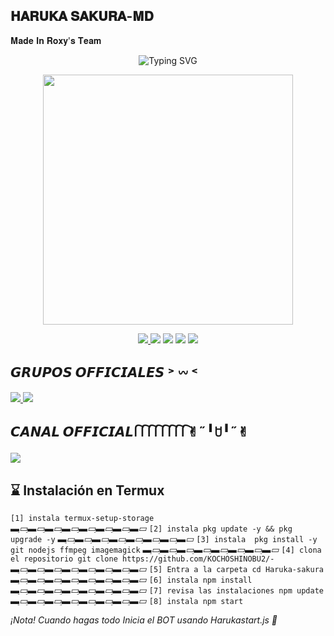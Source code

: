 ## 𝐇𝐀𝐑𝐔𝐊𝐀 𝐒𝐀𝐊𝐔𝐑𝐀-𝐌𝐃 
𝐌𝐚𝐝𝐞 𝐈𝐧 𝐑𝐨𝐱𝐲'𝐬 𝐓𝐞𝐚𝐦

<p align="center">
<img src="https://readme-typing-svg.herokuapp.com?font=Fira+Code&pause=1500&color=8A8A8A&center=true&vCenter=true&width=435&lines=𝐇𝐚𝐫𝐮𝐤𝐚+𝐒𝐚𝐤𝐮𝐫𝐚+❒;©𝐏𝐨𝐰𝐞𝐫+𝐁𝐲+𝐀𝐥𝐞𝐱𝐚.𝐱𝐲𝐳+✿;𝐁𝐨𝐭+𝐞𝐧+𝐀𝐜𝐭𝐮𝐚𝐥𝐢𝐳𝐚𝐜𝐢𝐨𝐧+🌸;𝐀𝐩𝐨𝐲𝐚+𝐝𝐚𝐧𝐝𝐨+𝐮𝐧𝐚+𝐞𝐬𝐭𝐫𝐞𝐥𝐥𝐢𝐭𝐚+⭐" alt="Typing SVG" />
</p>

<p align="center">
<img src="https://i.postimg.cc/Kz6JbPn5/Airbrush-Image-Enhancer-1760837360082.jpg" width="400px" />
</p>

<p align="center">
<a href="https://github.com/KOCHOSHINOBU2">
<img src="https://img.shields.io/badge/Autor-Alexa.xyz-8A8A8A?style=for-the-badge&logo=github&logoColor=white" />
</a>
<img src="https://img.shields.io/badge/JavaScript-Verificado-8A8A8A?style=for-the-badge&logo=javascript&logoColor=white" />
<img src="https://img.shields.io/badge/Node.js-Actualizado-8A8A8A?style=for-the-badge&logo=node.js&logoColor=white" />
<img src="https://img.shields.io/badge/Ruby-Verificado-8A8A8A?style=for-the-badge&logo=ruby&logoColor=white" />
<img src="https://img.shields.io/badge/Java-Expert-8A8A8A?style=for-the-badge&logo=java&logoColor=white" />
</p>

## 𝙂𝙍𝙐𝙋𝙊𝙎 𝙊𝙁𝙁𝙄𝘾𝙄𝘼𝙇𝙀𝙎 ˃ 𖥦 ˂
<a href="https://chat.whatsapp.com/HIOAhMxbxg6Hnp5gHkY0pT">
<img src="https://img.shields.io/badge/Grupo_1-WhatsApp-8A8A8A?style=for-the-badge&logo=whatsapp&logoColor=white" />
</a>
<a href="https://chat.whatsapp.com/JI6zZ6hd8VA3xQwOdslcv9">
<img src="https://img.shields.io/badge/Grupo_2-WhatsApp-8A8A8A?style=for-the-badge&logo=whatsapp&logoColor=white" />
</a>

## 𝘾𝘼𝙉𝘼𝙇 𝙊𝙁𝙁𝙄𝘾𝙄𝘼𝙇 𑂱 𑂱 𑂱 𑂱 𑂱 𑂱      𑂱 𑂱✌︎˶╹ꇴ╹˶✌︎
<a href="https://whatsapp.com/channel/0029VbBWiQnDjiOZI4PeC20s">
<img src="https://img.shields.io/badge/Canal-WhatsApp-8A8A8A?style=for-the-badge&logo=whatsapp&logoColor=white" />
</a>

## ⌛ Instalación en Termux

`[1] instala
termux-setup-storage`  
*▬ֵ▭▬ֵ▭▬ֵ▭▬ֵ▭▬ֵ▭▬ֵ▭▬ֵ▭▬ֵ▭*
`[2] instala
pkg update -y && pkg upgrade -y`
*▬ֵ▭▬ֵ▭▬ֵ▭▬ֵ▭▬ֵ▭▬ֵ▭▬ֵ▭▬ֵ▭*
`[3] instala 
pkg install -y git nodejs ffmpeg imagemagick` 
*▬ֵ▭▬ֵ▭▬ֵ▭▬ֵ▭▬ֵ▭▬ֵ▭▬ֵ▭▬ֵ▭*
`[4] clona el repositorio
git clone https://github.com/KOCHOSHINOBU2/-`  
*▬ֵ▭▬ֵ▭▬ֵ▭▬ֵ▭▬ֵ▭▬ֵ▭▬ֵ▭▬ֵ▭*
`[5] Entra a la carpeta
cd Haruka-sakura` 
*▬ֵ▭▬ֵ▭▬ֵ▭▬ֵ▭▬ֵ▭▬ֵ▭▬ֵ▭▬ֵ▭*
`[6] instala
npm install` 
*▬ֵ▭▬ֵ▭▬ֵ▭▬ֵ▭▬ֵ▭▬ֵ▭▬ֵ▭▬ֵ▭*
`[7] revisa las instalaciones
npm update`
*▬ֵ▭▬ֵ▭▬ֵ▭▬ֵ▭▬ֵ▭▬ֵ▭▬ֵ▭▬ֵ▭*
`[8] instala
npm start`

*¡Nota!
Cuando hagas todo Inicia el BOT usando Harukastart.js 📌*